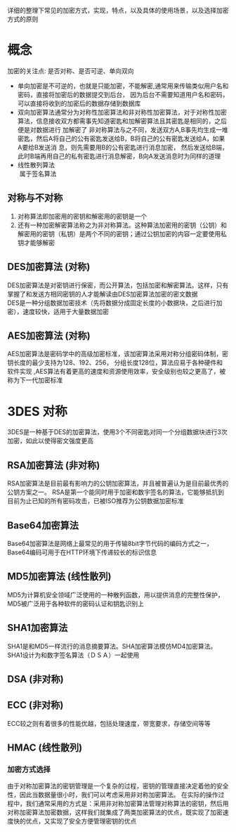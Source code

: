 详细的整理下常见的加密方式，实现，特点，以及具体的使用场景，以及选择加密方式的原则

#  概念 
 加密的关注点: 是否对称、是否可逆、单向双向
* 单向加密是不可逆的，也就是只能加密，不能解密,通常用来传输类似用户名和密码，直接将加密后的数据提交到后台，
因为后台不需要知道用户名和密码，可以直接将收到的加密后的数据存储到数据库
* 双向加密算法通常分为对称性加密算法和非对称性加密算法，对于对称性加密算法，信息接收双方都需事先知道密匙和加解密算法且其密匙是相同的，之后便是对数据进行 加解密了
非对称算法与之不同，发送双方A,B事先均生成一堆密匙，然后A将自己的公有密匙发送给B，B将自己的公有密匙发送给A，如果A要给B发送消 息，则先需要用B的公有密匙进行消息加密，
然后发送给B端，此时B端再用自己的私有密匙进行消息解密，B向A发送消息时为同样的道理
* 线性散列算法  
  属于签名算法
## 对称与不对称
1. 对称算法即加密用的密钥和解密用的密钥是一个
2. 还有一种加密解密算法称之为非对称算法。这种算法加密用的密钥（公钥）和解密用的密钥（私钥）是两个不同的密钥；通过公钥加密的内容一定要使用私钥才能够解密

## DES加密算法  (对称)

DES加密算法是对密钥进行保密，而公开算法，包括加密和解密算法。这样，只有掌握了和发送方相同密钥的人才能解读由DES加密算法加密的密文数据    
DES是一种分组数据加密技术（先将数据分成固定长度的小数据块，之后进行加密），速度较快，适用于大量数据加密

## AES加密算法  (对称)
AES加密算法是密码学中的高级加密标准，该加密算法采用对称分组密码体制，密钥长度的最少支持为128、192、256，
分组长度128位，算法应易于各种硬件和软件实现 ,AES算法有着更高的速度和资源使用效率，安全级别也较之更高了，被称为下一代加密标准

# 3DES 对称
3DES是一种基于DES的加密算法，使用3个不同密匙对同一个分组数据块进行3次加密，如此以使得密文强度更高

## RSA加密算法  (非对称)
RSA加密算法是目前最有影响力的公钥加密算法，并且被普遍认为是目前最优秀的公钥方案之一。
RSA是第一个能同时用于加密和数宇签名的算法，它能够抵抗到目前为止已知的所有密码攻击，已被ISO推荐为公钥数据加密标准

## Base64加密算法 
Base64加密算法是网络上最常见的用于传输8bit字节代码的编码方式之一，Base64编码可用于在HTTP环境下传递较长的标识信息

## MD5加密算法 (线性散列)  
MD5为计算机安全领域广泛使用的一种散列函数，用以提供消息的完整性保护，MD5被广泛用于各种软件的密码认证和钥匙识别上

## SHA1加密算法   
SHA1是和MD5一样流行的消息摘要算法。SHA加密算法模仿MD4加密算法。SHA1设计为和数字签名算法（ＤＳＡ）一起使用

## DSA (非对称)

## ECC   (非对称)
ECC较之则有着很多的性能优越，包括处理速度，带宽要求，存储空间等等

## HMAC (线性散列)

### 加密方式选择  
由于对称加密算法的密钥管理是一个复杂的过程，密钥的管理直接决定着他的安全性，因此当数据量很小时，我们可以考虑采用非对称加密算法。
在实际的操作过程中，我们通常采用的方式是：采用非对称加密算法管理对称算法的密钥，然后用对称加密算法加密数据，这样我们就集成了两类加密算法的优点，既实现了加密速度快的优点，又实现了安全方便管理密钥的优点
 
